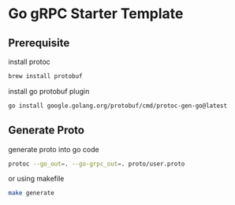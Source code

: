 # Go gRPC Starter Template

## Prerequisite

install protoc

```sh
brew install protobuf
```

install go protobuf plugin

```sh
go install google.golang.org/protobuf/cmd/protoc-gen-go@latest
```

## Generate Proto

generate proto into go code

```sh
protoc --go_out=. --go-grpc_out=. proto/user.proto
```

or using makefile

```sh
make generate
```
